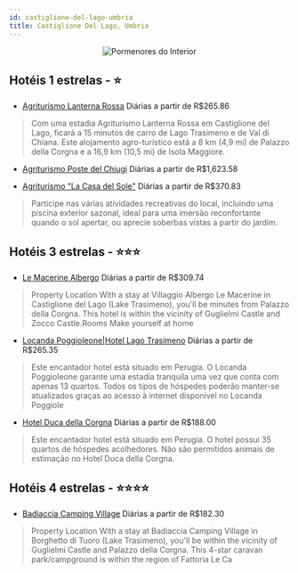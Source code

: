 ```yaml
---
id: castiglione-del-lago-umbria
title: Castiglione Del Lago, Umbria
---
```


<center><img src="https://i.travelapi.com/hotels/13000000/12520000/12517700/12517682/00f3f71a_b.jpg" alt="Pormenores do Interior" /></center>


## Hotéis 1 estrelas - ⭐️

-    [Agriturismo Lanterna Rossa](https://www.hurb.com/hoteis/castiglione-del-lago/agriturismo-lanterna-rossa-JNP-JP00630S?cmp=18055) Diárias a partir de R$265.86
   > Com uma estadia Agriturismo Lanterna Rossa em Castiglione del Lago, ficará a 15 minutos de carro de Lago Trasimeno e de Val di Chiana.  Este alojamento agro-turístico está a 8 km (4,9 mi) de Palazzo della Corgna e a 16,9 km (10,5 mi) de Isola Maggiore.
-    [Agriturismo Poste del Chiugi](https://www.hurb.com/hoteis/castiglione-del-lago/agriturismo-poste-del-chiugi-JNP-JP236345?cmp=18055) Diárias a partir de R$1,623.58
   > 
-    [Agriturismo "La Casa del Sole"](https://www.hurb.com/hoteis/castiglione-del-lago/agriturismo-la-casa-del-sole-JNP-JP916513?cmp=18055) Diárias a partir de R$370.83
   > Participe nas várias atividades recreativas do local, incluindo uma piscina exterior sazonal, ideal para uma imersão reconfortante quando o sol apertar, ou aprecie soberbas vistas a partir do jardim.

## Hotéis 3 estrelas - ⭐️⭐️⭐️

-    [Le Macerine Albergo](https://www.hurb.com/hoteis/castiglione-del-lago/le-macerine-albergo-JNP-JP934011?cmp=18055) Diárias a partir de R$309.74
   > Property Location With a stay at Villaggio Albergo Le Macerine in Castiglione del Lago (Lake Trasimeno), you&apos;ll be minutes from Palazzo della Corgna.  This hotel is within the vicinity of Guglielmi Castle and Zocco Castle.Rooms Make yourself at home 
-    [Locanda Poggioleone|Hotel Lago Trasimeno](https://www.hurb.com/hoteis/castiglione-del-lago/locanda-poggioleone-hotel-lago-trasimeno-JNP-JP675808?cmp=18055) Diárias a partir de R$265.35
   > Este encantador hotel está situado em Perugia. O Locanda Poggioleone garante uma estadia tranquila uma vez que conta com apenas 13 quartos. Todos os tipos de hóspedes poderão manter-se atualizados graças ao acesso à internet disponível no Locanda Poggiole
-    [Hotel Duca della Corgna](https://www.hurb.com/hoteis/castiglione-del-lago/hotel-duca-della-corgna-JNP-JP993535?cmp=18055) Diárias a partir de R$188.00
   > Este encantador hotel está situado em Perugia. O hotel possui 35 quartos de hóspedes acolhedores. Não são permitidos animais de estimação no Hotel Duca della Corgna. 

## Hotéis 4 estrelas - ⭐️⭐️⭐️⭐️

-    [Badiaccia Camping Village](https://www.hurb.com/hoteis/castiglione-del-lago/badiaccia-camping-village-JNP-JP256580?cmp=18055) Diárias a partir de R$182.30
   > Property Location With a stay at Badiaccia Camping Village in Borghetto di Tuoro (Lake Trasimeno), you&apos;ll be within the vicinity of Guglielmi Castle and Palazzo della Corgna.  This 4-star caravan park/campground is within the region of Fattoria Le Ca

